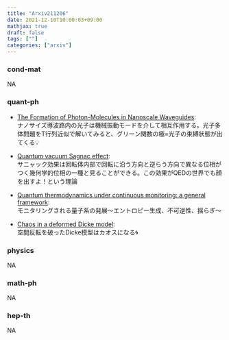 ```yaml
---
title: "Arxiv211206"
date: 2021-12-10T10:00:03+09:00
mathjax: true
draft: false
tags: [""]
categories: ["arxiv"]
---
```

### cond-mat
NA


### quant-ph
- [The Formation of Photon-Molecules in Nanoscale Waveguides](https://arxiv.org/abs/2112.01779):  
ナノサイズ導波路内の光子は機械振動モードを介して相互作用する。光子多体問題をT行列近似で解いてみると、グリーン関数の極=光子の束縛状態が出てくる💡

- [Quantum vacuum Sagnac effect](https://arxiv.org/abs/2112.01957):  
サニャック効果は回転体内部で回転に沿う方向と逆らう方向で異なる位相がつく幾何学的位相の一種と見ることができる。この効果がQEDの世界でも顔を出すよ！という理論

- [Quantum thermodynamics under continuous monitoring: a general framework](https://arxiv.org/abs/2112.02019):  
モニタリングされる量子系の発展〜エントロピー生成、不可逆性、揺らぎ〜

- [Chaos in a deformed Dicke model](https://arxiv.org/abs/2112.01923):  
空間反転を破ったDicke模型はカオスになる🌀


### physics
NA


### math-ph
NA


### hep-th
NA
